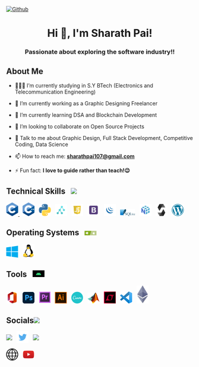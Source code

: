 
[![Github](https://img.shields.io/github/followers/Sharath1036?label=Follow&style=social)](https://github.com/Sharath1036)

<h1 align="center">Hi 👋, I'm Sharath Pai!</h1>
<h3 align="center">Passionate about exploring the software industry!!</h3>


<h2>
    About Me
</h2>

- 👨🏻‍🎓 I’m currently studying in S.Y BTech (Electronics and Telecommunication Engineering)
    
- 💎 I’m currently working as a Graphic Designing Freelancer

- 🌱 I’m currently learning DSA and Blockchain Development

- 👯 I’m looking to collaborate on Open Source Projects

- 💬 Talk to me about Graphic Design, Full Stack Development, Competitive Coding, Data Science 
    
- 📫 How to reach me: **sharathpai107@gmail.com**

- ⚡ Fun fact: **I love to guide rather than teach!😉**


<h2>
   Technical Skills &nbsp; <img src = "https://media2.giphy.com/media/QssGEmpkyEOhBCb7e1/giphy.gif?cid=ecf05e47a0n3gi1bfqntqmob8g9aid1oyj2wr3ds3mg700bl&rid=giphy.gif" width = 32px>
</h2>


<a href= "https://github.com/Sharath1036?tab=repositories&q=&type=&language=c&sort="> <img width ='32px' src ='https://raw.githubusercontent.com/Sharath1036/readme-icon-gen/main/cprogramming.png'> </a>
&nbsp;
<a> <img width ='32px' src ='https://raw.githubusercontent.com/Sharath1036/readme-icon-gen/main/cpp.png'> </a>
&nbsp;
<a> <img width ='32px' src ='https://raw.githubusercontent.com/Sharath1036/readme-icon-gen/main/python.png'> </a>
&nbsp;
<a> <img width ='32px' src ='https://raw.githubusercontent.com/Sharath1036/readme-icon-gen/main/dsalgo.png'> </a>
&nbsp;
<a> <img width ='32px' src ='https://raw.githubusercontent.com/Sharath1036/readme-icon-gen/main/javascript.png'> </a>
&nbsp;
<a> <img width ='32px' src ='https://raw.githubusercontent.com/Sharath1036/readme-icon-gen/main/bootstrap.png'> </a>
&nbsp;
<a> <img width ='32px' src ='https://raw.githubusercontent.com/Sharath1036/readme-icon-gen/main/jquery.png'> </a>
&nbsp;
<a> <img width ='40px' src= 'https://raw.githubusercontent.com/Sharath1036/readme-icon-gen/main/sqlite.png'> </a>
&nbsp;
<a> <img width ='32px' src ='https://raw.githubusercontent.com/Sharath1036/readme-icon-gen/main/numpy.png'> </a>
&nbsp;
<a> <img width ='32px' src ='https://raw.githubusercontent.com/Sharath1036/readme-icon-gen/main/solidity.png'> </a>
&nbsp;
<a> <img width ='32px' src ='https://raw.githubusercontent.com/Sharath1036/readme-icon-gen/main/wordpress.png'> </a>
&nbsp;

<h2>
   Operating Systems &nbsp; <img src = "https://raw.githubusercontent.com/Sharath1036/readme-icon-gen/main/operating-systems.gif" width = 32px>
</h2>

<a> <img width ='32px' src ='https://raw.githubusercontent.com/Sharath1036/readme-icon-gen/main/windows.png'> </a>
&nbsp;
<a> <img width ='32px' src ='https://raw.githubusercontent.com/Sharath1036/readme-icon-gen/main/linux.png'> </a>
&nbsp;

<h2>
   Tools &nbsp; <img src = "https://raw.githubusercontent.com/Sharath1036/readme-icon-gen/main/androidbot.gif" width = 32px>
</h2>

<a> <img width ='32px' src ='https://raw.githubusercontent.com/Sharath1036/readme-icon-gen/main/ms-office.png'> </a>
&nbsp;
<a> <img width ='32px' src ='https://raw.githubusercontent.com/Sharath1036/readme-icon-gen/main/adobephotoshop.png'> </a>
&nbsp;
<a> <img width ='32px' src ='https://raw.githubusercontent.com/Sharath1036/readme-icon-gen/main/adobepremierepro.png'> </a>
&nbsp;
<a> <img width ='32px' src ='https://raw.githubusercontent.com/Sharath1036/readme-icon-gen/main/adobeillustrator.png'> </a>
&nbsp;
<a> <img width ='32px' src ='https://raw.githubusercontent.com/Sharath1036/readme-icon-gen/main/canva.png'> </a>
&nbsp;
<a> <img width ='32px' src ='https://raw.githubusercontent.com/Sharath1036/readme-icon-gen/main/matlab.png'> </a>
&nbsp;
<a> <img width ='32px' src ='https://raw.githubusercontent.com/Sharath1036/readme-icon-gen/main/ltspice.png'> </a>
&nbsp;
<a> <img width ='32px' src ='https://raw.githubusercontent.com/Sharath1036/readme-icon-gen/main/vscode.png'> </a>
&nbsp;
<a> <img width ='32px' src ='https://raw.githubusercontent.com/Sharath1036/readme-icon-gen/main/ethereum.png'> </a>
&nbsp;


<h2>
   Socials<img src='https://raw.githubusercontent.com/ShahriarShafin/ShahriarShafin/main/Assets/handshake.gif' width="100px">
</h2>

<a href = 'https://www.linkedin.com/in/sharathpai107'> <img width = '32px' align= 'center' src="https://raw.githubusercontent.com/rahulbanerjee26/githubAboutMeGenerator/main/icons/linked-in-alt.svg"/></a>
&nbsp;
<a href = 'https://www.twitter.com/Sharath1072'> <img width = '32px' align= 'center' src="https://raw.githubusercontent.com/Sharath1036/readme-icon-gen/main/twitter.png"/></a>
&nbsp;
<a href = 'https://www.instagram.com/sharath_1007'> <img width = '32px' align= 'center' src="https://raw.githubusercontent.com/rahulbanerjee26/githubAboutMeGenerator/main/icons/instagram.svg"/></a>
&nbsp;
<!---<a href = 'https://www.snapchat.com/add/sharathpai1007?share_id=I4F_akzXfJw&locale=en-GB'> <img width = '32px' align= 'center' src="https://raw.githubusercontent.com/Sharath1036/readme-icon-gen/main/snapchat.png"/></a>
&nbsp;--->
<a href = 'https://www.swiftundergrads.ga'> <img width = '32px' align= 'center' src="https://raw.githubusercontent.com/Sharath1036/readme-icon-gen/main/site.png"/></a>
&nbsp;
<a href = 'https://www.youtube.com/channel/UCSdthXAKgdyz8l5HKeIV28Q'> <img width = '32px' align= 'center' src="https://raw.githubusercontent.com/Sharath1036/readme-icon-gen/main/youtube.png"/></a>
&nbsp;
<br>

